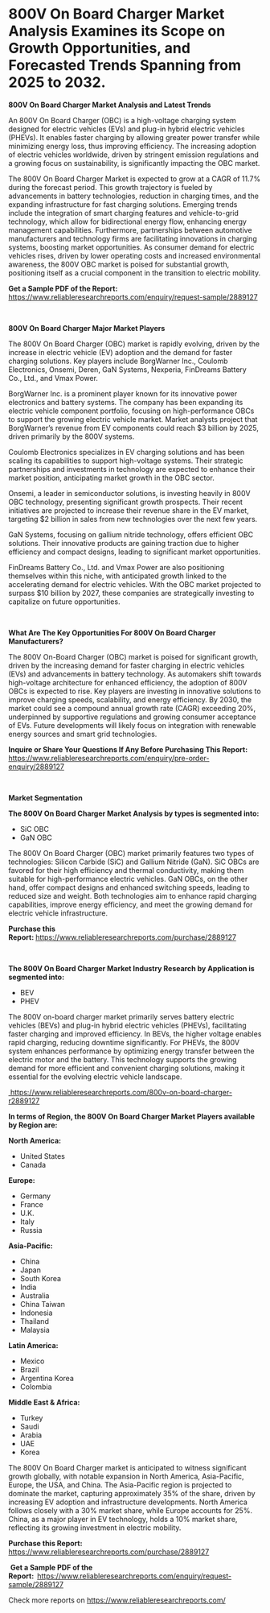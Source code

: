 <p><h1>800V On Board Charger Market Analysis Examines its Scope on Growth Opportunities, and Forecasted Trends Spanning from 2025 to 2032.</h1></p><p><strong>800V On Board Charger Market Analysis and Latest Trends</strong></p>
<p><p>An 800V On Board Charger (OBC) is a high-voltage charging system designed for electric vehicles (EVs) and plug-in hybrid electric vehicles (PHEVs). It enables faster charging by allowing greater power transfer while minimizing energy loss, thus improving efficiency. The increasing adoption of electric vehicles worldwide, driven by stringent emission regulations and a growing focus on sustainability, is significantly impacting the OBC market.</p><p>The 800V On Board Charger Market is expected to grow at a CAGR of 11.7% during the forecast period. This growth trajectory is fueled by advancements in battery technologies, reduction in charging times, and the expanding infrastructure for fast charging solutions. Emerging trends include the integration of smart charging features and vehicle-to-grid technology, which allow for bidirectional energy flow, enhancing energy management capabilities. Furthermore, partnerships between automotive manufacturers and technology firms are facilitating innovations in charging systems, boosting market opportunities. As consumer demand for electric vehicles rises, driven by lower operating costs and increased environmental awareness, the 800V OBC market is poised for substantial growth, positioning itself as a crucial component in the transition to electric mobility.</p></p>
<p><strong>Get a Sample PDF of the Report:&nbsp;</strong> <a href="https://www.reliableresearchreports.com/enquiry/request-sample/2889127?utm_campaign=3369&utm_medium=2&utm_source=Github&utm_content=ia&utm_term=14032025&utm_id=800v-on-board-charger">https://www.reliableresearchreports.com/enquiry/request-sample/2889127</a></p>
<p>&nbsp;</p>
<p><strong>800V On Board Charger Major Market Players</strong></p>
<p><p>The 800V On Board Charger (OBC) market is rapidly evolving, driven by the increase in electric vehicle (EV) adoption and the demand for faster charging solutions. Key players include BorgWarner Inc., Coulomb Electronics, Onsemi, Deren, GaN Systems, Nexperia, FinDreams Battery Co., Ltd., and Vmax Power. </p><p>BorgWarner Inc. is a prominent player known for its innovative power electronics and battery systems. The company has been expanding its electric vehicle component portfolio, focusing on high-performance OBCs to support the growing electric vehicle market. Market analysts project that BorgWarner’s revenue from EV components could reach $3 billion by 2025, driven primarily by the 800V systems.</p><p>Coulomb Electronics specializes in EV charging solutions and has been scaling its capabilities to support high-voltage systems. Their strategic partnerships and investments in technology are expected to enhance their market position, anticipating market growth in the OBC sector.</p><p>Onsemi, a leader in semiconductor solutions, is investing heavily in 800V OBC technology, presenting significant growth prospects. Their recent initiatives are projected to increase their revenue share in the EV market, targeting $2 billion in sales from new technologies over the next few years.</p><p>GaN Systems, focusing on gallium nitride technology, offers efficient OBC solutions. Their innovative products are gaining traction due to higher efficiency and compact designs, leading to significant market opportunities. </p><p>FinDreams Battery Co., Ltd. and Vmax Power are also positioning themselves within this niche, with anticipated growth linked to the accelerating demand for electric vehicles. With the OBC market projected to surpass $10 billion by 2027, these companies are strategically investing to capitalize on future opportunities.</p></p>
<p>&nbsp;</p>
<p><strong>What Are The Key Opportunities For 800V On Board Charger Manufacturers?</strong></p>
<p><p>The 800V On-Board Charger (OBC) market is poised for significant growth, driven by the increasing demand for faster charging in electric vehicles (EVs) and advancements in battery technology. As automakers shift towards high-voltage architecture for enhanced efficiency, the adoption of 800V OBCs is expected to rise. Key players are investing in innovative solutions to improve charging speeds, scalability, and energy efficiency. By 2030, the market could see a compound annual growth rate (CAGR) exceeding 20%, underpinned by supportive regulations and growing consumer acceptance of EVs. Future developments will likely focus on integration with renewable energy sources and smart grid technologies.</p></p>
<p><strong>Inquire or Share Your Questions If Any Before Purchasing This Report:</strong> <a href="https://www.reliableresearchreports.com/enquiry/pre-order-enquiry/2889127?utm_campaign=3369&utm_medium=2&utm_source=Github&utm_content=ia&utm_term=14032025&utm_id=800v-on-board-charger">https://www.reliableresearchreports.com/enquiry/pre-order-enquiry/2889127</a></p>
<p>&nbsp;</p>
<p><strong>Market Segmentation</strong></p>
<p><strong>The 800V On Board Charger Market Analysis by types is segmented into:</strong></p>
<p><ul><li>SiC OBC</li><li>GaN OBC</li></ul></p>
<p><p>The 800V On Board Charger (OBC) market primarily features two types of technologies: Silicon Carbide (SiC) and Gallium Nitride (GaN). SiC OBCs are favored for their high efficiency and thermal conductivity, making them suitable for high-performance electric vehicles. GaN OBCs, on the other hand, offer compact designs and enhanced switching speeds, leading to reduced size and weight. Both technologies aim to enhance rapid charging capabilities, improve energy efficiency, and meet the growing demand for electric vehicle infrastructure.</p></p>
<p><strong>Purchase this Report:&nbsp;</strong><a href="https://www.reliableresearchreports.com/purchase/2889127?utm_campaign=3369&utm_medium=2&utm_source=Github&utm_content=ia&utm_term=14032025&utm_id=800v-on-board-charger">https://www.reliableresearchreports.com/purchase/2889127</a></p>
<p>&nbsp;</p>
<p><strong>The 800V On Board Charger Market Industry Research by Application is segmented into:</strong></p>
<p><ul><li>BEV</li><li>PHEV</li></ul></p>
<p><p>The 800V on-board charger market primarily serves battery electric vehicles (BEVs) and plug-in hybrid electric vehicles (PHEVs), facilitating faster charging and improved efficiency. In BEVs, the higher voltage enables rapid charging, reducing downtime significantly. For PHEVs, the 800V system enhances performance by optimizing energy transfer between the electric motor and the battery. This technology supports the growing demand for more efficient and convenient charging solutions, making it essential for the evolving electric vehicle landscape.</p></p>
<p><a href="https://www.reliableresearchreports.com/800v-on-board-charger-r2889127?utm_campaign=3369&utm_medium=2&utm_source=Github&utm_content=ia&utm_term=14032025&utm_id=800v-on-board-charger">&nbsp;https://www.reliableresearchreports.com/800v-on-board-charger-r2889127</a></p>
<p><strong>In terms of Region, the 800V On Board Charger Market Players available by Region are:</strong></p>
<p>
    <p> <strong> North America: </strong>
        <ul>
            <li>United States</li>
            <li>Canada</li>
        </ul>
        </p> 
    <p> <strong> Europe: </strong>
        <ul>
            <li>Germany</li>
            <li>France</li>
            <li>U.K.</li>
            <li>Italy</li>
            <li>Russia</li>
        </ul>
        </p> 
    <p> <strong> Asia-Pacific: </strong>
        <ul>
            <li>China</li>
            <li>Japan</li>
            <li>South Korea</li>
            <li>India</li>
            <li>Australia</li>
            <li>China Taiwan</li>
            <li>Indonesia</li>
            <li>Thailand</li>
            <li>Malaysia</li>
        </ul>
        </p> 
    <p> <strong> Latin America: </strong>
        <ul>
            <li>Mexico</li>
            <li>Brazil</li>
            <li>Argentina Korea</li>
            <li>Colombia</li>
        </ul>
        </p> 
    <p> <strong> Middle East & Africa: </strong>
        <ul>
            <li>Turkey</li>
            <li>Saudi</li>
            <li>Arabia</li>
            <li>UAE</li>
            <li>Korea</li>
        </ul>
    </p>
    </p>
<p><p>The 800V On Board Charger market is anticipated to witness significant growth globally, with notable expansion in North America, Asia-Pacific, Europe, the USA, and China. The Asia-Pacific region is projected to dominate the market, capturing approximately 35% of the share, driven by increasing EV adoption and infrastructure developments. North America follows closely with a 30% market share, while Europe accounts for 25%. China, as a major player in EV technology, holds a 10% market share, reflecting its growing investment in electric mobility.</p></p>
<p><strong>Purchase this Report: </strong><a href="https://www.reliableresearchreports.com/purchase/2889127?utm_campaign=3369&utm_medium=2&utm_source=Github&utm_content=ia&utm_term=14032025&utm_id=800v-on-board-charger">https://www.reliableresearchreports.com/purchase/2889127</a></p>
<p>&nbsp;<strong>Get a Sample PDF of the Report:&nbsp;&nbsp;</strong><a href="https://www.reliableresearchreports.com/enquiry/request-sample/2889127?utm_campaign=3369&utm_medium=2&utm_source=Github&utm_content=ia&utm_term=14032025&utm_id=800v-on-board-charger">https://www.reliableresearchreports.com/enquiry/request-sample/2889127</a></p>
<p><strong></strong></p>
<p>Check more reports on <a href="https://www.reliableresearchreports.com/?utm_campaign=3369&utm_medium=2&utm_source=Github&utm_content=ia&utm_term=14032025&utm_id=800v-on-board-charger">https://www.reliableresearchreports.com/</a></p>